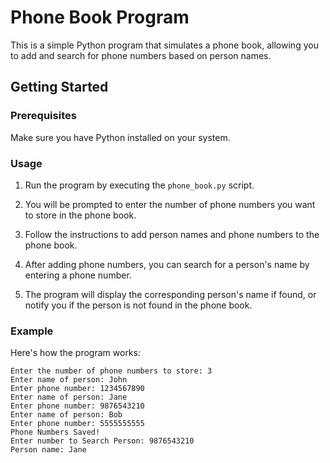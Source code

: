# Phone Book Program

This is a simple Python program that simulates a phone book, allowing you to add and search for phone numbers based on person names.

## Getting Started

### Prerequisites

Make sure you have Python installed on your system.

### Usage

1. Run the program by executing the `phone_book.py` script.
   
2. You will be prompted to enter the number of phone numbers you want to store in the phone book.

3. Follow the instructions to add person names and phone numbers to the phone book.

4. After adding phone numbers, you can search for a person's name by entering a phone number.

5. The program will display the corresponding person's name if found, or notify you if the person is not found in the phone book.

### Example

Here's how the program works:

```shell
Enter the number of phone numbers to store: 3
Enter name of person: John
Enter phone number: 1234567890
Enter name of person: Jane
Enter phone number: 9876543210
Enter name of person: Bob
Enter phone number: 5555555555
Phone Numbers Saved!
Enter number to Search Person: 9876543210
Person name: Jane


